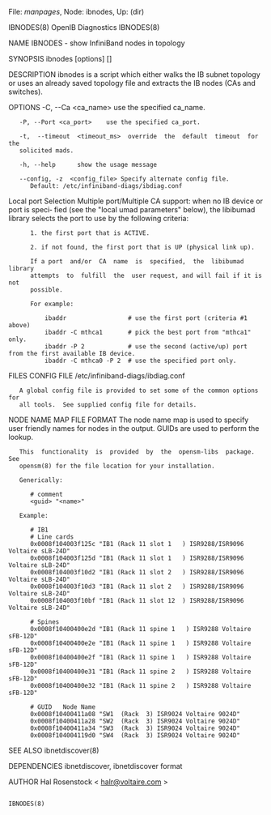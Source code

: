 File: *manpages*,  Node: ibnodes,  Up: (dir)

IBNODES(8)                    OpenIB Diagnostics                    IBNODES(8)



NAME
       IBNODES - show InfiniBand nodes in topology

SYNOPSIS
       ibnodes [options] [<topology-file>]

DESCRIPTION
       ibnodes  is  a script which either walks the IB subnet topology or uses
       an already saved topology file and  extracts  the  IB  nodes  (CAs  and
       switches).

OPTIONS
       -C, --Ca <ca_name>    use the specified ca_name.

       -P, --Port <ca_port>    use the specified ca_port.

       -t,  --timeout  <timeout_ms>  override  the  default  timeout  for  the
       solicited mads.

       -h, --help      show the usage message

       --config, -z  <config_file> Specify alternate config file.
          Default: /etc/infiniband-diags/ibdiag.conf

   Local port Selection
       Multiple port/Multiple CA support: when no IB device or port is  speci‐
       fied  (see  the  "local  umad parameters" below), the libibumad library
       selects the port to use by the following criteria:

          1. the first port that is ACTIVE.

          2. if not found, the first port that is UP (physical link up).

          If a port  and/or  CA  name  is  specified,  the  libibumad  library
          attempts  to  fulfill  the  user request, and will fail if it is not
          possible.

          For example:

              ibaddr                 # use the first port (criteria #1 above)
              ibaddr -C mthca1       # pick the best port from "mthca1" only.
              ibaddr -P 2            # use the second (active/up) port from the first available IB device.
              ibaddr -C mthca0 -P 2  # use the specified port only.

FILES
   CONFIG FILE
       /etc/infiniband-diags/ibdiag.conf

       A global config file is provided to set some of the common options  for
       all tools.  See supplied config file for details.

   NODE NAME MAP FILE FORMAT
       The  node  name map is used to specify user friendly names for nodes in
       the output.  GUIDs are used to perform the lookup.

       This  functionality  is  provided  by  the  opensm-libs  package.   See
       opensm(8) for the file location for your installation.

       Generically:

          # comment
          <guid> "<name>"

       Example:

          # IB1
          # Line cards
          0x0008f104003f125c "IB1 (Rack 11 slot 1   ) ISR9288/ISR9096 Voltaire sLB-24D"
          0x0008f104003f125d "IB1 (Rack 11 slot 1   ) ISR9288/ISR9096 Voltaire sLB-24D"
          0x0008f104003f10d2 "IB1 (Rack 11 slot 2   ) ISR9288/ISR9096 Voltaire sLB-24D"
          0x0008f104003f10d3 "IB1 (Rack 11 slot 2   ) ISR9288/ISR9096 Voltaire sLB-24D"
          0x0008f104003f10bf "IB1 (Rack 11 slot 12  ) ISR9288/ISR9096 Voltaire sLB-24D"

          # Spines
          0x0008f10400400e2d "IB1 (Rack 11 spine 1   ) ISR9288 Voltaire sFB-12D"
          0x0008f10400400e2e "IB1 (Rack 11 spine 1   ) ISR9288 Voltaire sFB-12D"
          0x0008f10400400e2f "IB1 (Rack 11 spine 1   ) ISR9288 Voltaire sFB-12D"
          0x0008f10400400e31 "IB1 (Rack 11 spine 2   ) ISR9288 Voltaire sFB-12D"
          0x0008f10400400e32 "IB1 (Rack 11 spine 2   ) ISR9288 Voltaire sFB-12D"

          # GUID   Node Name
          0x0008f10400411a08 "SW1  (Rack  3) ISR9024 Voltaire 9024D"
          0x0008f10400411a28 "SW2  (Rack  3) ISR9024 Voltaire 9024D"
          0x0008f10400411a34 "SW3  (Rack  3) ISR9024 Voltaire 9024D"
          0x0008f104004119d0 "SW4  (Rack  3) ISR9024 Voltaire 9024D"

SEE ALSO
       ibnetdiscover(8)

DEPENDENCIES
       ibnetdiscover, ibnetdiscover format

AUTHOR
       Hal Rosenstock
              < halr@voltaire.com >




                                                                    IBNODES(8)
